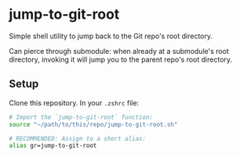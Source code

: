 # jump-to-git-root

Simple shell utility to jump back to the Git repo's root directory.

Can pierce through submodule: when already at a submodule's root directory, invoking it
will jump you to the parent repo's root directory.

## Setup

Clone this repository. In your `.zshrc` file:

```sh
# Import the `jump-to-git-root` function:
source "~/path/to/this/repo/jump-to-git-root.sh"

# RECOMMENDED: Assign to a short alias:
alias gr=jump-to-git-root
```
